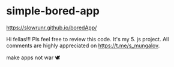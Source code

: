 # simple-bored-app
https://slowrunr.github.io/boredApp/

Hi fellas!!! Pls feel free to review this code. It's my 5. js project. All comments are highly appreciated on https://t.me/s_mungalov.

make apps not war 🕊
